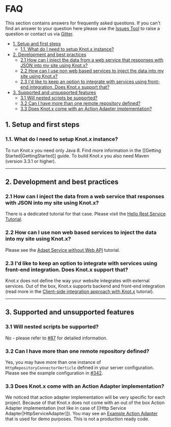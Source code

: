 # FAQ
This section contains answers for frequently asked questions. If you can't find an answer to your question here
please use the [Issues Tool](https://github.com/Cognifide/knotx/issues) to raise a question or contact us via 
[Gitter](https://gitter.im/Knotx/Lobby).

- [1. Setup and first steps](#1-setup-and-first-steps)
  - [1.1. What do I need to setup Knot.x instance?](#11-what-do-i-need-to-setup-knotx-instance)
- [2. Development and best practices](#2-development-and-best-practices)
  - [2.1 How can I inject the data from a web service that responses with JSON into my site using Knot.x?](#21-how-can-i-inject-the-data-from-a-web-service-that-responses-with-json-into-my-site-using-knotx)
  - [2.2 How can I use non web based services to inject the data into my site using Knot.x?](#22-how-can-i-use-non-web-based-services-to-inject-the-data-into-my-site-using-knotx)
  - [2.3 I'd like to keep an option to integrate with services using front-end integration. Does Knot.x support that?](#23-id-like-to-keep-an-option-to-integrate-with-services-using-front-end-integration-does-knotx-support-that)
- [3. Supported and unsupported features](#3-supported-and-unsupported-features)
  - [3.1 Will nested scripts be supported?](#31-will-nested-scripts-be-supported)
  - [3.2 Can I have more than one remote repository defined?](#32-can-i-have-more-than-one-remote-repository-defined)
  - [3.3 Does Knot.x come with an Action Adapter implementation?](#33-does-knotx-come-with-an-action-adapter-implementation)

## 1. Setup and first steps

### 1.1. What do I need to setup Knot.x instance?
To run Knot.x you need only Java 8. Find more information in the [[Getting Started|GettingStarted]] guide.
To build Knot.x you also need Maven (version 3.3.1 or higher).

---

## 2. Development and best practices

### 2.1 How can I inject the data from a web service that responses with JSON into my site using Knot.x?
There is a dedicated tutorial for that case. Please visit the [Hello Rest Service Tutorial](http://knotx.io/blog/hello-rest-service/).

### 2.2 How can I use non web based services to inject the data into my site using Knot.x?
Please see the [Adapt Service without Web API](http://knotx.io/blog/adapt-service-without-webapi/) tutorial.

### 2.3 I'd like to keep an option to integrate with services using front-end integration. Does Knot.x support that?
Knot.x does not define the way your website integrates with external services. Out of the box, Knot.x supports backend
and front-end integration (read more in the [Client-side integration approach with Knot.x](http://knotx.io/blog/client-side-integration-with-knotx/) tutorial).

---

## 3. Supported and unsupported features

### 3.1 Will nested scripts be supported?
No - please refer to [#87](https://github.com/Cognifide/knotx/issues/87) for detailed information.

### 3.2 Can I have more than one remote repository defined?
Yes, you may have more than one instance of `HttpRepositoryConnectorVerticle` defined in your server configuration.
Please see the example configuration in [#342](https://github.com/Cognifide/knotx/issues/342).

### 3.3 Does Knot.x come with an Action Adapter implementation?
We noticed that action adapter implementation will be very specific for each project. Because of that Knot.x does 
not come with an out of the box Action Adapter implementation (not like in case of [[Http Service Adapter|HttpServiceAdapter]]).
You may see an [Example Action Adapter](https://github.com/Cognifide/knotx/tree/master/knotx-example/knotx-example-action-adapter-http)
that is used for demo purposes. This is not a production ready code.
